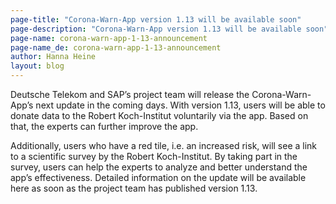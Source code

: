 ```yaml
---
page-title: "Corona-Warn-App version 1.13 will be available soon"
page-description: "Corona-Warn-App version 1.13 will be available soon"
page-name: corona-warn-app-1-13-announcement
page-name_de: corona-warn-app-1-13-announcement
author: Hanna Heine
layout: blog
---
```

 
Deutsche Telekom and SAP’s project team will release the Corona-Warn-App’s next update in the coming days. With version 1.13, users will be able to donate data to the Robert Koch-Institut voluntarily via the app. Based on that, the experts can further improve the app.   

<!-- overview -->

Additionally, users who have a red tile, i.e. an increased risk, will see a link to a scientific survey by the Robert Koch-Institut. By taking part in the survey, users can help the experts to analyze and better understand the app’s effectiveness. Detailed information on the update will be available here as soon as the project team has published version 1.13.  
